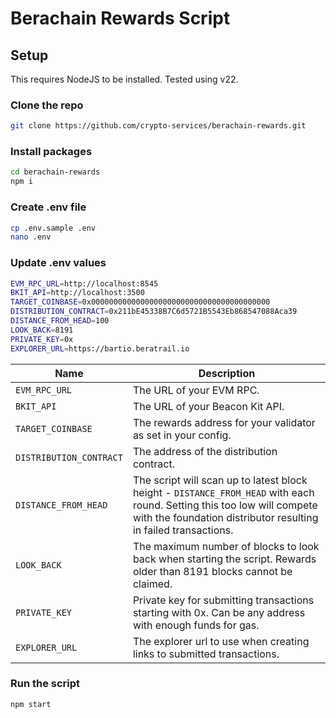 # Berachain Rewards Script

## Setup

This requires NodeJS to be installed. Tested using v22.

### Clone the repo

```sh
git clone https://github.com/crypto-services/berachain-rewards.git
```

### Install packages

```sh
cd berachain-rewards
npm i
```

### Create .env file

```sh
cp .env.sample .env
nano .env
```

### Update .env values

```sh
EVM_RPC_URL=http://localhost:8545
BKIT_API=http://localhost:3500
TARGET_COINBASE=0x0000000000000000000000000000000000000000
DISTRIBUTION_CONTRACT=0x211bE45338B7C6d5721B5543Eb868547088Aca39
DISTANCE_FROM_HEAD=100
LOOK_BACK=8191
PRIVATE_KEY=0x
EXPLORER_URL=https://bartio.beratrail.io
```

| **Name**                | **Description**                                                                                                                                                                            |
| ----------------------- | ------------------------------------------------------------------------------------------------------------------------------------------------------------------------------------------ |
| `EVM_RPC_URL`           | The URL of your EVM RPC.                                                                                                                                                                   |
| `BKIT_API`              | The URL of your Beacon Kit API.                                                                                                                                                            |
| `TARGET_COINBASE`       | The rewards address for your validator as set in your config.                                                                                                                              |
| `DISTRIBUTION_CONTRACT` | The address of the distribution contract.                                                                                                                                                  |
| `DISTANCE_FROM_HEAD`    | The script will scan up to latest block height - `DISTANCE_FROM_HEAD` with each round. Setting this too low will compete with the foundation distributor resulting in failed transactions. |
| `LOOK_BACK`             | The maximum number of blocks to look back when starting the script. Rewards older than 8191 blocks cannot be claimed.                                                                      |
| `PRIVATE_KEY`           | Private key for submitting transactions starting with 0x. Can be any address with enough funds for gas.                                                                                    |
| `EXPLORER_URL`          | The explorer url to use when creating links to submitted transactions.                                                                                                                     |

### Run the script

```sh
npm start
```
